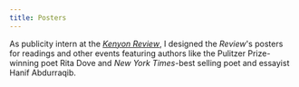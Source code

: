 ```yaml
---
title: Posters
---
```

As publicity intern at the <a href="https://www.kenyonreview.org" target="_blank" rel="noopener"><em>Kenyon Review</em></a>, I designed the *Review*'s posters for readings and other events featuring authors like the Pulitzer Prize-winning poet Rita Dove and *New York Times*-best selling poet and essayist Hanif Abdurraqib.
